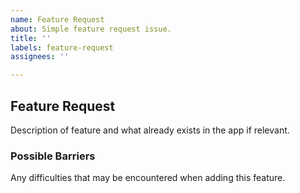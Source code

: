 ```yaml
---
name: Feature Request
about: Simple feature request issue.
title: ''
labels: feature-request
assignees: ''

---
```


## Feature Request

Description of feature and what already exists in the app if relevant. 

### Possible Barriers

Any difficulties that may be encountered when adding this feature.
